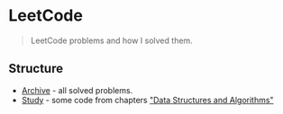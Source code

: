 LeetCode
========

> LeetCode problems and how I solved them.

Structure
---------

 - [Archive](./pkg/arch) - all solved problems.
 - [Study](./pkg/std) - some code from chapters ["Data Structures and Algorithms"](https://leetcode.com/explore/featured/card/leetcodes-interview-crash-course-data-structures-and-algorithms/)
